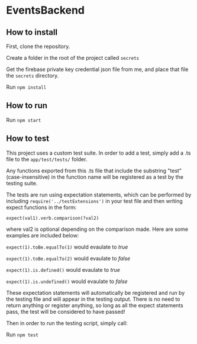 # EventsBackend

## How to install

First, clone the repository.

Create a folder in the root of the project called <code>secrets</code>

Get the firebase private key credential json file from me, and place that file the <code>secrets</code> directory.

Run <code>npm install</code>

## How to run

Run <code>npm start</code>


## How to test

This project uses a custom test suite. In order to add a test, simply add a .ts file to the <code>app/test/tests/</code> folder.

Any functions exported from this .ts file that include the substring "test" (case-insensitive) in the function name will be registered as a test by the testing suite.

The tests are run using expectation statements, which can be performed by including <code>require('../testExtensions')</code> in your test file and then writing expect functions in the form:

<code>expect(val1).verb.comparison(?val2)</code>

where val2 is optional depending on the comparison made. Here are some examples are included below:

<code>expect(1).toBe.equalTo(1)</code>
would evaulate to *true*

<code>expect(1).toBe.equalTo(2)</code>
would evaulate to *false*

<code>expect(1).is.defined()</code>
would evaulate to *true*

<code>expect(1).is.undefined()</code>
would evaulate to *false*

These expectation statements will automatically be registered and run by the testing file and will appear in the testing output. There is no need to return anything or register anything, so long as all the expect statements pass, the test will be considered to have passed!

Then in order to run the testing script, simply call:

Run <code>npm test</code>


